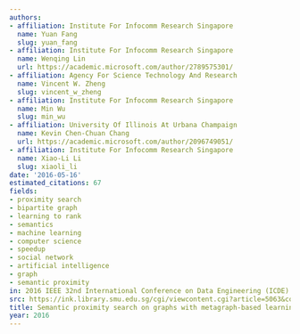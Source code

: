 ```yaml
---
authors:
- affiliation: Institute For Infocomm Research Singapore
  name: Yuan Fang
  slug: yuan_fang
- affiliation: Institute For Infocomm Research Singapore
  name: Wenqing Lin
  url: https://academic.microsoft.com/author/2789575301/
- affiliation: Agency For Science Technology And Research
  name: Vincent W. Zheng
  slug: vincent_w_zheng
- affiliation: Institute For Infocomm Research Singapore
  name: Min Wu
  slug: min_wu
- affiliation: University Of Illinois At Urbana Champaign
  name: Kevin Chen-Chuan Chang
  url: https://academic.microsoft.com/author/2096749051/
- affiliation: Institute For Infocomm Research Singapore
  name: Xiao-Li Li
  slug: xiaoli_li
date: '2016-05-16'
estimated_citations: 67
fields:
- proximity search
- bipartite graph
- learning to rank
- semantics
- machine learning
- computer science
- speedup
- social network
- artificial intelligence
- graph
- semantic proximity
in: 2016 IEEE 32nd International Conference on Data Engineering (ICDE)
src: https://ink.library.smu.edu.sg/cgi/viewcontent.cgi?article=5063&context=sis_research
title: Semantic proximity search on graphs with metagraph-based learning
year: 2016
---
```

